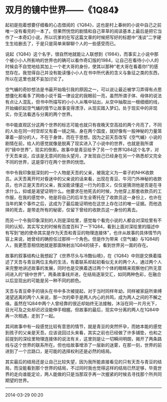 # 双月的镜中世界——《1Q84》

起初是抱着想要仔细看的心态借阅的《1Q84》，这也是村上春树的小说中自己之前唯一没有看完的一本了。但果然恍惚的剧情和自己草草的阅读基本上最后是把它当作了一本奇幻小说，所以坑爹的在写这篇文章的时候把写好的标题中“浅谈”二字硬生生给删去了，于是只是简单来聊聊个人的一些感受而已。
	
说起《1Q84》这个名字，很自然地就能让人联想到《1984》，而事实上小说中那个被小小人所影响的世界也的确可以看作奇幻版的1984，让自己在看待小小人的时候会不自觉地给其加上一个老大哥的身份，使其以那种“老大哥在看着你!”的感觉存在。我觉得自己并没有能读懂小小人在书中所代表的含义与象征之类的东西，所以在这里也就不妄加讨论了。
	
空气蛹的奇妙想法是书最开始吸引我的原因之一，可以说让最近被学习弄得有点思想僵化和看多了网络小说千篇一律设定的我眼前一亮，虽然所谓子体、母体的说法有点让人混乱，但书中所描写的小小人从嘴中钻出，从空中抽取出一根细细的线，开始编织起空气蛹的情节让故事变得漂浮，从现实踏入梦幻。处于现实中的非现实，你无法看透与分离的两个世界。
	
书中能直观区分这两个世界的标志可能也就只有夜晚天空高挂的两个月亮了，不同的人处在同一时空却又有着一镜之隔，身在两个国度，就好像有一股神秘的力量笼罩着一部分的人，不在于身体，而在于思想。因为之前天吾改写《空气蛹》小说的剧情在前，给人的感觉就像是脱离了现实进入了小说中的世界，也就是我所谓的“镜中世界”，现实的倒影。故事中是青豆给予了另一个世界1Q84这个名字，对于天吾来说，应该是无意间的抬头望月，才发现自己已经身在另一个熟悉却又完全不同的世界，这是穿行在两个世界的恍惚。
	
书中令我印象挺深刻的一个人物是天吾的父亲，被我定义为一辈子的NHK收款员。从天吾离开时对昏迷中的父亲说的话来看，出现在青豆、牛河门外神秘的收款员，也许正是天吾的父亲，我没能读懂这一行为的意义，仅仅是猜测他是否是在寻求什么，抑或是渴望证明什么。他要求在他死去的时候，为他穿上那套收款员的工作服，在我的感觉中，他是将自己的后半生全寄托在了收款员这一身份上，也许在当年的某个事件之后，这成为了最后能证明他在这世上存在过的唯一证据。而他选择的死去，是带走所有的秘密，仅留下曾经的收款员这一身份的离去。
	
而另一个令我印象深刻的人则是深绘里，感觉每个看完小说的人都会对深绘里有不同的认知，其实写文的时候有百度百科了一下1Q84，看到上面对深绘里的描述中有写到“她的使命其实是作为天吾和青豆的物理连接体”，也许从故事的具体情节内容上来说，她曾经的确担任过那样一个角色。但是作为带来《空气蛹》与1Q84的人，我更愿意相信她就是那面映射出1Q84的镜子，看到世界另一面的存在。
	
故事的叙事结构让我想起了《世界尽头与冷酷仙境》，在《1Q84》中则是交换着描述了天吾与青豆两位主角的生活，有着联系却起初看似无关的两个人，通过两个人来完整地讲述故事的发展，同时也是交换着透过两个个体的眼睛来观察他们所无意间进入的“镜中世界”。两条故事线并进，在结局逐渐交汇，如同两种色彩，在融合以后显现出的可能是另一种不同的颜色。
	
天吾与青豆牵手的镜头在书中多次被提起，对于当时同样年幼，同样被家庭所束缚渴望逃离的两个人来说，那一次的牵手是两人内心的共鸣，成为两人之间的不解之缘。虽然在1Q84中两个人曾经靠的很近却始终无法接触，沐浴在同一片月光下，目光可及之处却迟迟没能伸手相握。但故事的最后，现实中分离的两人在1Q84中再一次相遇，走到了一起。
	
其间故事中有一段感觉比较有意思的情节，就是青豆的突然怀孕，而她本能的感觉到孩子的父亲是天吾。应该说回过头来看，其实之前也已经做了许多铺垫，也和之前提到的深绘里物理连接体的说法有关，这里则是让一切瞬间明朗，揭开了两条路线与这个世界的联系所在。但也给故事增添了一层新的迷雾，在那一刻，世界的前进到了一个岔路口，是可能的选择权利还是必然的结局。
	
其实最后的结局还是让自己比较失望，因为我所能直接看见的只有天吾与青豆的结局，而没能看到那个世界的结局，不过同时我也觉得这样的结局已然足够，毕竟世界的走向谁能定论，两人能做的只是当那双手再一次握紧的时候去寻找那个所共同期望的世界。

----------

2014-03-29 00:20